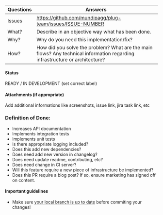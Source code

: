| Questions     | Answers
| ------------- | -------------------------------------------------------
| Issues        | https://github.com/mundipagg/plug-team/issues/ISSUE-NUMBER 
| What?         | Describe in an objective way what has been done.
| Why?          | Why do you need this implementation/fix?
| How?          | How did you solve the problem? What are the main flows? Any technical information regarding infrastructure or architecture?

<!-- Click the form's "Preview button" to make sure the table is functional in GitHub. Thank you! -->

#### Status
READY / IN DEVELOPMENT (set correct label)

#### Attachments (if appropriate)
Add additional informations like screenshots, issue link, jira task link, etc

### Definition of Done:
 - Increases API documentation
 - Implements integration tests
 - Implements unit tests
 - Is there appropriate logging included?
 - Does this add new dependencies?
 - Does need add new version in changelog?
 - Does need update readme, contributing, etc?
 - Does need change in CI server?
 - Will this feature require a new piece of infrastructure be implemented?
 - Does this PR require a blog post? If so, ensure marketing has signed off on content.

#### Important guidelines

* Make sure [your local branch is up to date](https://help.github.com/articles/syncing-a-fork/) before commiting your changes!
